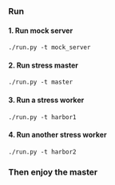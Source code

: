 ### Run
#### 1. Run mock server
```
./run.py -t mock_server
```
#### 2. Run stress master
```
./run.py -t master
```
#### 3. Run a stress worker
```
./run.py -t harbor1
```
#### 4. Run another stress worker
```
./run.py -t harbor2
```

### Then enjoy the master
